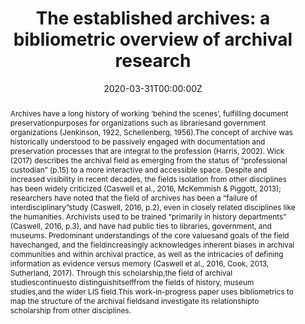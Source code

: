 ---
title: "The established archives: a bibliometric overview of archival research"
authors:
- Kendell Fitzgerald
- Grace Bourret
- Jordan Audas
- Lisa Olson
- Ana Roeschley
- Philippe Mongeon
date: '2020-03-31T00:00:00Z'

doi: 'https://doi.org/10.29173/cais1220'

# Schedule page publish date (NOT publication's date).
publishDate: '2020-03-31T00:00:00Z'

# Publication type.
# Legend: 0 = Uncategorized; 1 = Conference paper; 2 = Journal article;
# 3 = Preprint / Working Paper; 4 = Report; 5 = Book; 6 = Book section;
# 7 = Thesis; 8 = Patent
publication_types: ['1']

# Publication name and optional abbreviated publication name.
publication: "Proceedings of the Annual Conference of CAIS / Actes du congrès annuel de l'ACSI"
publication_short: 'CAIS 2021'

abstract: "Archives have a long history of working ‘behind the scenes’, fulfilling document preservationpurposes for organizations such as librariesand government organizations (Jenkinson, 1922, Schellenberg, 1956).The concept of archive was historically understood to be passively engaged with documentation and preservation processes that are integral to the profession (Harris, 2002). Wick (2017) describes the archival field as emerging from the status of “professional custodian” (p.15) to a more interactive and accessible space. Despite and increased visibility in recent decades, the fields isolation from other disciplines has been widely criticized (Caswell et al., 2016, McKemmish & Piggott, 2013); researchers have noted that the field of archives has been a “failure of interdisciplinary”study (Caswell, 2016, p.2), even in closely related disciplines like the humanities. Archivists used to be trained “primarily in history departments” (Caswell, 2016, p.3), and have had public ties to libraries, government, and museums. Predominant understandings of the core valuesand goals of the field havechanged, and the fieldincreasingly acknowledges inherent biases in archival communities and within archival practice, as well as the intricacies of defining information as evidence versus memory (Caswell et al., 2016, Cook, 2013, Sutherland, 2017). Through this scholarship,the field of archival studiescontinuesto distinguishitselffrom the fields of history, museum studies,and the wider LIS field.This work-in-progress paper uses bibliometrics to map the structure of the archival fieldsand investigate its relationshipto scholarship from other disciplines."

# Summary. An optional shortened abstract.
# summary: Lorem ipsum dolor sit amet, consectetur adipiscing elit. Duis posuere tellus ac convallis placerat. Proin tincidunt magna sed ex sollicitudin condimentum.

tags:
  - Source Themes
featured: false

# links:
#  - name: Publisher version
#    url: https://journals.library.ualberta.ca/ojs.cais-acsi.ca/index.php/cais-asci/article/view/1220/1056
url_pdf: 'publication/2021-fitzgerald-archives/fitzgerald-2021-archives.pdf'

url_code: ''
url_dataset: ''
url_poster: ''
url_project: ''
url_slides: ''
url_source: ''
url_video: ''

# Featured image
# To use, add an image named `featured.jpg/png` to your page's folder.
image:
  caption: 'Image credit: [**Unsplash**](https://unsplash.com/photos/s9CC2SKySJM)'
focal_point: ''
preview_only: false

# Associated Projects (optional)
#   Associate this publication with one or more of your projects.
#   Simply enter your project's folder or file name without extension.
#   E.g. `internal-project` references `content/project/internal-project/index.md`.
#   Otherwise, set `projects: []`.
projects:
  - publication

# Slides (optional).
#   Associate this publication with Markdown slides.
#   Simply enter your slide deck's filename without extension
#   E.g. `slides: "example"` references `content/slides/example/index.md`.
#   Otherwise, set `slides: ""`.
slides:
---